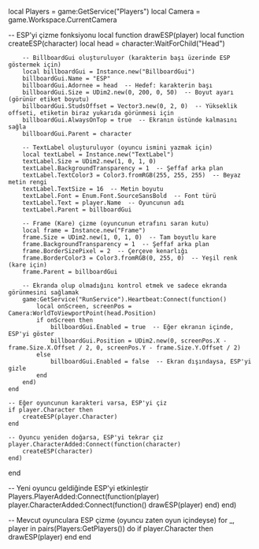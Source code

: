 local Players = game:GetService("Players")
local Camera = game.Workspace.CurrentCamera

-- ESP'yi çizme fonksiyonu
local function drawESP(player)
    local function createESP(character)
        local head = character:WaitForChild("Head")

        -- BillboardGui oluşturuluyor (karakterin başı üzerinde ESP göstermek için)
        local billboardGui = Instance.new("BillboardGui")
        billboardGui.Name = "ESP"
        billboardGui.Adornee = head  -- Hedef: karakterin başı
        billboardGui.Size = UDim2.new(0, 200, 0, 50)  -- Boyut ayarı (görünür etiket boyutu)
        billboardGui.StudsOffset = Vector3.new(0, 2, 0)  -- Yükseklik offseti, etiketin biraz yukarıda görünmesi için
        billboardGui.AlwaysOnTop = true  -- Ekranın üstünde kalmasını sağla
        billboardGui.Parent = character

        -- TextLabel oluşturuluyor (oyuncu ismini yazmak için)
        local textLabel = Instance.new("TextLabel")
        textLabel.Size = UDim2.new(1, 0, 1, 0)
        textLabel.BackgroundTransparency = 1  -- Şeffaf arka plan
        textLabel.TextColor3 = Color3.fromRGB(255, 255, 255)  -- Beyaz metin rengi
        textLabel.TextSize = 16  -- Metin boyutu
        textLabel.Font = Enum.Font.SourceSansBold  -- Font türü
        textLabel.Text = player.Name  -- Oyuncunun adı
        textLabel.Parent = billboardGui

        -- Frame (Kare) çizme (oyuncunun etrafını saran kutu)
        local frame = Instance.new("Frame")
        frame.Size = UDim2.new(1, 0, 1, 0)  -- Tam boyutlu kare
        frame.BackgroundTransparency = 1  -- Şeffaf arka plan
        frame.BorderSizePixel = 2  -- Çerçeve kenarlığı
        frame.BorderColor3 = Color3.fromRGB(0, 255, 0)  -- Yeşil renk (kare için)
        frame.Parent = billboardGui

        -- Ekranda olup olmadığını kontrol etmek ve sadece ekranda görünmesini sağlamak
        game:GetService("RunService").Heartbeat:Connect(function()
            local onScreen, screenPos = Camera:WorldToViewportPoint(head.Position)
            if onScreen then
                billboardGui.Enabled = true  -- Eğer ekranın içinde, ESP'yi göster
                billboardGui.Position = UDim2.new(0, screenPos.X - frame.Size.X.Offset / 2, 0, screenPos.Y - frame.Size.Y.Offset / 2)
            else
                billboardGui.Enabled = false  -- Ekran dışındaysa, ESP'yi gizle
            end
        end)
    end

    -- Eğer oyuncunun karakteri varsa, ESP'yi çiz
    if player.Character then
        createESP(player.Character)
    end

    -- Oyuncu yeniden doğarsa, ESP'yi tekrar çiz
    player.CharacterAdded:Connect(function(character)
        createESP(character)
    end)
end

-- Yeni oyuncu geldiğinde ESP'yi etkinleştir
Players.PlayerAdded:Connect(function(player)
    player.CharacterAdded:Connect(function()
        drawESP(player)
    end)
end)

-- Mevcut oyunculara ESP çizme (oyuncu zaten oyun içindeyse)
for _, player in pairs(Players:GetPlayers()) do
    if player.Character then
        drawESP(player)
    end
end
